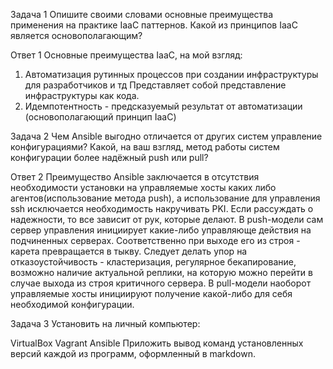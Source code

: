 Задача 1
Опишите своими словами основные преимущества применения на практике IaaC паттернов.
Какой из принципов IaaC является основополагающим?

Ответ 1
Основные преимущества IaaC, на мой взгляд:
1) Автоматизация рутинных процессов при создании инфраструктуры для разработчиков и тд
Представляет собой представление инфраструктуры как кода.
2) Идемпотентность - предсказуемый результат от автоматизации (основополагающий принцип IaaC)


Задача 2
Чем Ansible выгодно отличается от других систем управление конфигурациями?
Какой, на ваш взгляд, метод работы систем конфигурации более надёжный push или pull?

Ответ 2
Преимущество Ansible заключается в отсутствия необходимости установки на управляемые хосты каких либо агентов(использование метода push), а использование для управления ssh исключается необходимость накручивать PKI.
Если рассуждать о надежности, то все зависит от рук, которые делают. В push-модели сам сервер управления инициирует какие-либо управляюще действия на подчиненных серверах. Соответственно при выходе его из строя - карета превращается в тыкву. Следует делать упор на отказоустойчивость - кластеризация, регулярное бекапирование, возможно наличие актуальной реплики, на которую можно перейти в случае выхода из строя критичного сервера.
В pull-модели наоборот управляемые хосты инициируют получение какой-либо для себя необходимой конфигурации. 

Задача 3
Установить на личный компьютер:

VirtualBox
Vagrant
Ansible
Приложить вывод команд установленных версий каждой из программ, оформленный в markdown.



